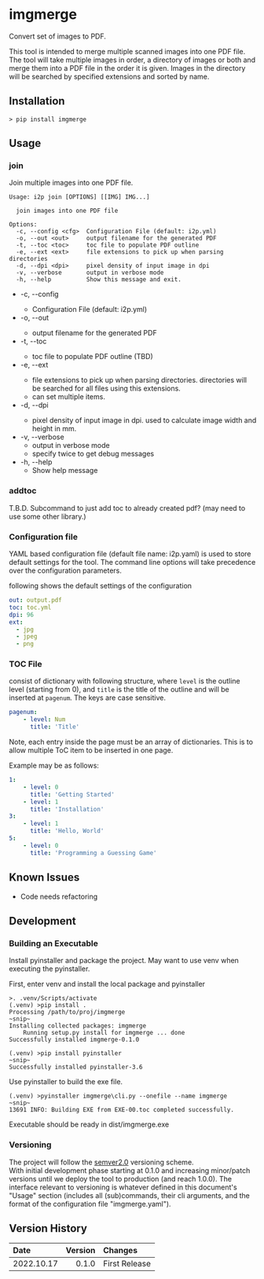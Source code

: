 imgmerge
========================================================================

Convert set of images to PDF.

This tool is intended to merge multiple scanned images into one PDF file.
The tool will take multiple images in order, a directory of images or 
both and merge them into a PDF file in the order it is given.
Images in the directory will be searched by specified extensions and
sorted by name.

Installation
------------------------------------------------------------------------

~~~shell
> pip install imgmerge
~~~

Usage
------------------------------------------------------------------------


### join

Join multiple images into one PDF file.

~~~shell
Usage: i2p join [OPTIONS] [[IMG] IMG...]

  join images into one PDF file

Options:
  -c, --config <cfg>  Configuration File (default: i2p.yml)
  -o, --out <out>     output filename for the generated PDF
  -t, --toc <toc>     toc file to populate PDF outline
  -e, --ext <ext>     file extensions to pick up when parsing directories
  -d, --dpi <dpi>     pixel density of input image in dpi
  -v, --verbose       output in verbose mode
  -h, --help          Show this message and exit.
~~~

* -c, --config <cfg>
    * Configuration File (default: i2p.yml)
* -o, --out <out>
    * output filename for the generated PDF
* -t, --toc <toc>
    * toc file to populate PDF outline (TBD)
* -e, --ext <ext>
    * file extensions to pick up when parsing directories.
      directories will be searched for all files using this extensions.
    * can set multiple items.
* -d, --dpi <dpi>
    * pixel density of input image in dpi.  used to calculate image width and 
      height in mm.
* -v, --verbose
    * output in verbose mode
    * specify twice to get debug messages
* -h, --help
    * Show help message

### addtoc

T.B.D.
Subcommand to just add toc to already created pdf? (may need to use some other library.)

### Configuration file

YAML based configuration file (default file name: i2p.yaml)
is used to store default settings for the tool.
The command line options will take precedence over the configuration parameters.

following shows the default settings of the configuration

~~~yaml
out: output.pdf
toc: toc.yml
dpi: 96
ext:
  - jpg
  - jpeg
  - png
~~~

### TOC File

consist of dictionary with following structure, where `level` is the 
outline level (starting from 0), and `title` is the title of the 
outline and will be inserted at `pagenum`.  The keys are case 
sensitive.

~~~yaml
pagenum:
    - level: Num
      title: 'Title'
~~~

Note, each entry inside the page must be an array of dictionaries.
This is to allow multiple ToC item to be inserted in one page.

Example may be as follows:

~~~yaml
1:
    - level: 0
      title: 'Getting Started'
    - level: 1
      title: 'Installation'
3:
    - level: 1
      title: 'Hello, World'
5:
    - level: 0
      title: 'Programming a Guessing Game'
~~~

Known Issues
------------------------------------------------------------------------

* Code needs refactoring

Development
------------------------------------------------------------------------

### Building an Executable

Install pyinstaller and package the project.
May want to use venv when executing the pyinstaller.

First, enter venv and install the local package and pyinstaller

~~~shell
>. .venv/Scripts/activate
(.venv) >pip install .
Processing /path/to/proj/imgmerge
~snip~
Installing collected packages: imgmerge
    Running setup.py install for imgmerge ... done
Successfully installed imgmerge-0.1.0

(.venv) >pip install pyinstaller
~snip~
Successfully installed pyinstaller-3.6
~~~

Use pyinstaller to build the exe file.

~~~shell
(.venv) >pyinstaller imgmerge\cli.py --onefile --name imgmerge
~snip~
13691 INFO: Building EXE from EXE-00.toc completed successfully.
~~~

Executable should be ready in dist/imgmerge.exe

### Versioning

The project will follow the [semver2.0](http://semver.org/) versioning scheme.  
With initial development phase starting at 0.1.0 and increasing
minor/patch versions until we deploy the tool to production
(and reach 1.0.0).
The interface relevant to versioning is whatever defined in this
document's "Usage" section (includes all (sub)commands, their cli arguments,
and the format of the configuration file "imgmerge.yaml").

Version History
------------------------------------------------------------------------

Date        | Version   | Changes
:--         | --:       | :--
2022.10.17  | 0.1.0     | First Release

